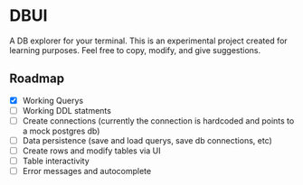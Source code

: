 # DBUI
A DB explorer for your terminal.
This is an experimental project created for learning purposes. Feel free to copy, modify, and give suggestions.

## Roadmap
- [x] Working Querys
- [ ] Working DDL statments
- [ ] Create connections (currently the connection is hardcoded and points to a mock postgres db)
- [ ] Data persistence (save and load querys, save db connections, etc)
- [ ] Create rows and modify tables via UI
- [ ] Table interactivity
- [ ] Error messages and autocomplete
